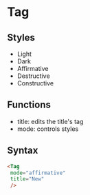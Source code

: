 # Tag

## Styles

- Light
- Dark
- Affirmative
- Destructive
- Constructive

## Functions

- title: edits the title's tag
- mode: controls styles

## Syntax

   ```html
   <Tag 
    mode="affirmative"
    title="New"
    />
   ```
